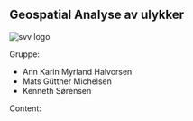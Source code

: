 ## Geospatial Analyse av ulykker

![svv logo](https://kennethsor.github.io/data-science-template/website/svv-logo-youtube.jpg)

Gruppe:

- Ann Karin Myrland Halvorsen
- Mats Güttner Michelsen
- Kenneth Sørensen

Content:

